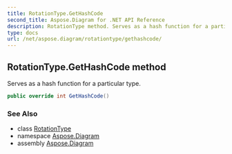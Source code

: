 ```yaml
---
title: RotationType.GetHashCode
second_title: Aspose.Diagram for .NET API Reference
description: RotationType method. Serves as a hash function for a particular type
type: docs
url: /net/aspose.diagram/rotationtype/gethashcode/
---
```

## RotationType.GetHashCode method

Serves as a hash function for a particular type.

```csharp
public override int GetHashCode()
```

### See Also

* class [RotationType](../)
* namespace [Aspose.Diagram](../../rotationtype/)
* assembly [Aspose.Diagram](../../../)


